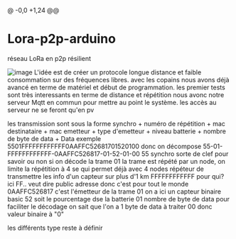 @ -0,0 +1,24 @@
# Lora-p2p-arduino
réseau LoRa en p2p résilient

![image](https://user-images.githubusercontent.com/123359286/223655576-a041355b-3199-430c-aea4-ddaf2be827e6.png)
L'idée est de créer un protocole longue distance et faible consommation sur des fréquences libres.
avec les copains nous avons déjà avancé en terme de matériel et début de programmation.
les premier tests sont très interessants en terme de distance et répétition
nous avonc notre serveur Mqtt en commun pour mettre au point le système.
les accès au serveur ne se feront qu'en pv

les transmission sont sous la forme
synchro + numéro de répétition + mac destinataire + mac emetteur + type d'emetteur + niveau batterie + nombre de byte de data + Data
exemple 5501FFFFFFFFFFFF0AAFFC52681701520100
donc on décompose 55-01-FFFFFFFFFFFF-0AAFFC526817-01-52-01-00 
55 synchro sorte de clef pour savoir ou non si on décode la trame
01 la trame est répété par un node, on limite la répétition à 4 se qui permet déjà avec 4 nodes répéteur de transmettre les info d'un capteur sur plus d'1 km
FFFFFFFFFFFF pour qui? ici FF.. veut dire public adresse donc c'est pour tout le monde
0AAFFC526817 c'est l'émetteur de la trame
01 on a ici un capteur binaire basic
52 soit le pourcentage dse la batterie
01 nombre de byte de data pour faciliter le décodage on sait que l'on a 1 byte de data à traiter
00 donc valeur binaire à "0"

les différents type reste à définir
